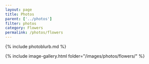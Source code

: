 ```yaml
---
layout: page
title: Photos
parent: ['../photos']
filter: photos
category: Flowers
permalink: /photos/flowers
---
```


{% include photoblurb.md %}

{% include image-gallery.html folder="/images/photos/flowers/" %}

